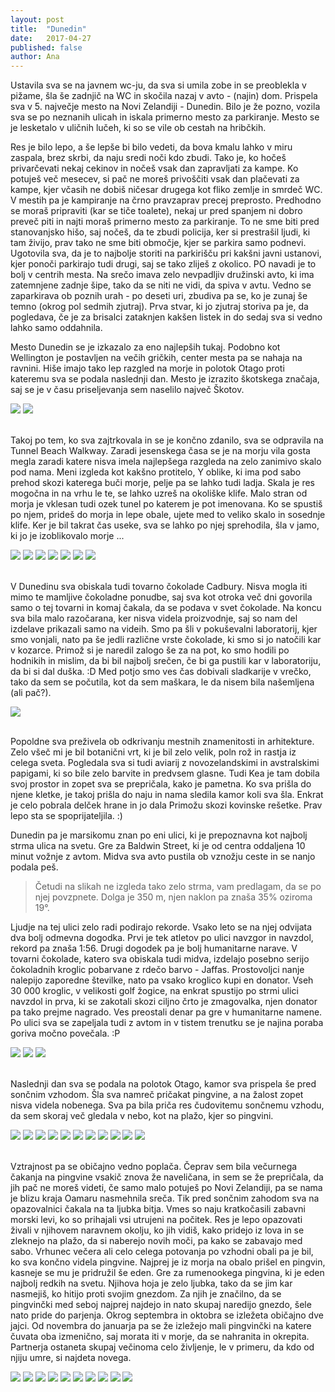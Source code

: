 ```yaml
---
layout: post
title:  "Dunedin"
date:   2017-04-27
published: false
author: Ana
---
```


<p class="intro"><span class="dropcap">U</span>stavila sva se na javnem wc-ju, da sva si umila zobe in se preoblekla v pižame, šla še zadnjič na WC in skočila nazaj v avto - (najin) dom. Prispela sva v 5. največje mesto na Novi Zelandiji - Dunedin. Bilo je že pozno, vozila sva se po neznanih ulicah in iskala primerno mesto za parkiranje. Mesto se je lesketalo v uličnih lučeh, ki so se vile ob cestah na hribčkih. </p>

Res je bilo lepo, a še lepše bi bilo vedeti, da bova kmalu lahko v miru zaspala, brez skrbi, da naju sredi noči kdo zbudi. Tako je, ko hočeš privarčevati nekaj cekinov in nočeš vsak dan zapravljati za kampe. Ko potuješ več mesecev, si pač ne moreš privoščiti vsak dan plačevati za kampe, kjer včasih ne dobiš ničesar drugega kot fliko zemlje in smrdeč WC. V mestih pa je kampiranje na črno pravzaprav precej preprosto. Predhodno se moraš pripraviti (kar se tiče toalete), nekaj ur pred spanjem ni dobro preveč piti in najti moraš primerno mesto za parkiranje. To ne sme biti pred stanovanjsko hišo, saj nočeš, da te zbudi policija, ker si prestrašil ljudi, ki tam živijo, prav tako ne sme biti območje, kjer se parkira samo podnevi. Ugotovila sva, da je to najbolje storiti na parkirišču pri kakšni javni ustanovi, kjer ponoči parkirajo tudi drugi, saj se tako zliješ z okolico. PO navadi je to bolj v centrih mesta. Na srečo imava zelo nevpadljiv družinski avto, ki ima zatemnjene zadnje šipe, tako da se niti ne vidi, da spiva v avtu. Vedno se zaparkirava ob poznih urah - po deseti uri, zbudiva pa se, ko je zunaj še temno (okrog pol sedmih zjutraj). Prva stvar, ki jo zjutraj storiva pa je, da pogledava, če je za brisalci zataknjen kakšen listek in do sedaj sva si vedno lahko samo oddahnila.

Mesto Dunedin se je izkazalo za eno najlepših tukaj. Podobno kot Wellington je postavljen na večih gričkih, center mesta pa se nahaja na ravnini. Hiše imajo tako lep razgled na morje in polotok Otago proti kateremu sva se podala naslednji dan. Mesto je izrazito škotskega značaja, saj se je v času priseljevanja sem naselilo največ Škotov.

<div class="photoset-grid" data-layout="2">
    <img src="/assets/images/23dunedin/resized_10b.jpg" data-title="First Church oziroma prva cerkev v Otagu je ena večjih znamenitosti Dunedina." data-lightbox="gr1">
    <img src="/assets/images/23dunedin/resized_10c.jpg" data-title="Mestna arhitektura v škotskem slogu." data-lightbox="gr1">
</div><br/>

Takoj po tem, ko sva zajtrkovala in se je končno zdanilo, sva se odpravila na Tunnel Beach Walkway. Zaradi jesenskega časa se je na morju vila gosta megla zaradi katere nisva imela najlepšega razgleda na zelo zanimivo skalo pod nama. Meni izgleda kot kakšno protitelo, Y oblike, ki ima pod sabo prehod skozi katerega buči morje, pelje pa se lahko tudi ladja. Skala je res mogočna in na vrhu le te, se lahko uzreš na okoliške klife. Malo stran od morja je vklesan tudi ozek tunel po katerem je pot imenovana. Ko se spustiš po njem, prideš do morja in lepe obale, ujete med to veliko skalo in sosednje klife. Ker je bil takrat čas useke, sva se lahko po njej sprehodila, šla v jamo, ki jo je izoblikovalo morje ... 

<div class="photoset-grid" data-layout="223">
    <img src="/assets/images/23dunedin/resized_01.jpg" data-title="Skala v Y obliki." data-lightbox="gr1">
    <img src="/assets/images/23dunedin/resized_02.jpg" data-title="Tunel, ki vodi do plaže, po katerem je pot dobila ime." data-lightbox="gr1">
    <img src="/assets/images/23dunedin/resized_03.jpg" data-title="Na srečo sva bila na obali zjutraj v času oseke, tako da sva se po njej lahko sprehodila." data-lightbox="gr1">
    <img src="/assets/images/23dunedin/resized_04.jpg" data-title="" data-lightbox="gr1">
    <img src="/assets/images/23dunedin/resized_05.jpg" data-title="" data-lightbox="gr1">
    <img src="/assets/images/23dunedin/resized_06.jpg" data-title="" data-lightbox="gr1">
    <img src="/assets/images/23dunedin/resized_07.jpg" data-title="Skupna slika na skali Y." data-lightbox="gr1">
</div><br/>

V Dunedinu sva obiskala tudi tovarno čokolade Cadbury. Nisva mogla iti mimo te mamljive čokoladne ponudbe, saj sva kot otroka več dni govorila samo o tej tovarni in komaj čakala, da se podava v svet čokolade. Na koncu sva bila malo razočarana, ker nisva videla proizvodnje, saj so nam del izdelave prikazali samo na videih. Smo pa šli v pokuševalni laboratorij, kjer smo vonjali, nato pa še jedli različne vrste čokolade, ki smo si jo natočili kar v kozarce. Primož si je naredil zalogo še za na pot, ko smo hodili po hodnikih in mislim, da bi bil najbolj srečen, če bi ga pustili kar v laboratoriju, da bi si dal duška. :D Med potjo smo ves čas dobivali sladkarije v vrečko, tako da sem se počutila, kot da sem maškara, le da nisem bila našemljena (ali pač?). 

<div class="photoset-grid" data-layout="1">
    <img src="/assets/images/23dunedin/resized_08.jpg" data-title="Po ogledu tovarne sva se še slikala z našo simpatično vodičko, ki naju je popeljala v svet čokolade." data-lightbox="gr1">
</div><br/>

Popoldne sva preživela ob odkrivanju mestnih znamenitosti in arhitekture. Zelo všeč mi je bil botanični vrt, ki je bil zelo velik, poln rož in rastja iz celega sveta. Pogledala sva si tudi aviarij z novozelandskimi in avstralskimi papigami, ki so bile zelo barvite in predvsem glasne. Tudi Kea je tam dobila svoj prostor in zopet sva se prepričala, kako je pametna. Ko sva prišla do njene kletke, je takoj prišla do naju in nama sledila kamor koli sva šla. Enkrat je celo pobrala delček hrane in jo dala Primožu skozi kovinske rešetke. Prav lepo sta se spoprijateljila. :)

Dunedin pa je marsikomu znan po eni ulici, ki je prepoznavna kot najbolj strma ulica na svetu. Gre za Baldwin Street, ki je od centra oddaljena 10 minut vožnje z avtom. Midva sva avto pustila ob vznožju ceste in se nanjo podala peš. 

<blockquote>Četudi na slikah ne izgleda tako zelo strma, vam predlagam, da se po njej povzpnete. Dolga je 350 m, njen naklon pa znaša 35% oziroma 19°.</blockquote> 

Ljudje na tej ulici zelo radi podirajo rekorde. Vsako leto se na njej odvijata dva bolj odmevna dogodka. Prvi je tek atletov po ulici navzgor in navzdol, rekord pa znaša 1:56. Drugi dogodek pa je bolj humanitarne narave. V tovarni čokolade, katero sva obiskala tudi midva, izdelajo posebno serijo čokoladnih kroglic pobarvane z rdečo barvo - Jaffas. Prostovoljci nanje nalepijo zaporedne številke, nato pa vsako kroglico kupi en donator. Vseh 30 000 kroglic, v velikosti golf žogice, na enkrat spustijo po strmi ulici navzdol in prva, ki se zakotali skozi ciljno črto je zmagovalka, njen donator pa tako prejme nagrado. Ves preostali denar pa gre v humanitarne namene. Po ulici sva se zapeljala tudi z avtom in v tistem trenutku se je najina poraba goriva močno povečala. :P

<div class="photoset-grid" data-layout="3">
    <img src="/assets/images/23dunedin/resized_09.jpg" data-title="Sva rekla, kaj če bi to noč avto parkirala na najbolj strmi ulici na svetu? Bolje da ne, ker bi med spanjem zlezla na zadnjo šipo avta xD. " data-lightbox="gr1">
    <img src="/assets/images/23dunedin/resized_10.jpg" data-title="Sem mislila, da bova vzletela kot letalo na vzletni pisti." data-lightbox="gr1">
    <img src="/assets/images/23dunedin/resized_10a.jpg" data-title="" data-lightbox="gr1">
</div><br/>


Naslednji dan sva se podala na polotok Otago, kamor sva prispela še pred sončnim vzhodom. Šla sva namreč pričakat pingvine, a na žalost zopet nisva videla nobenega. Sva pa bila priča res čudovitemu sončnemu vzhodu, da sem skoraj več gledala v nebo, kot na plažo, kjer so pingvini. 

<div class="photoset-grid" data-layout="3323">
    <img src="/assets/images/23dunedin/resized_11.jpg" data-title="Sončni vzhod na plaži Sandfly Bay." data-lightbox="gr1">
    <img src="/assets/images/23dunedin/resized_12.jpg" data-title="" data-lightbox="gr1">
    <img src="/assets/images/23dunedin/resized_13.jpg" data-title="Utrujeni morski lev se je prišel spočit na obalo." data-lightbox="gr1">
    <img src="/assets/images/23dunedin/resized_14.jpg" data-title="Ko sva čakala na pingvine, so nama ob zajtrku na obali samo nekaj metrov stran, družbo delali tjulnji, ki se na naju niso nič kaj preveč ozirali. Čist fajn smo se mel tiste dve uri skupaj. ;)" data-lightbox="gr1">
    <img src="/assets/images/23dunedin/resized_15.jpg" data-title="Ko si vzameš čas za opazovanje živalskega sveta, vidiš, kakšna borba za življenje se tam odvija. Ta dva sta tekmovala za ribico, ki jo je ujel prvi, drugi pa mu jo je hotel ukrasti. Naj si ulovi svojo, kajne? Lahko potegnemo vzporednice v našem svetu ..." data-lightbox="gr1">
    <img src="/assets/images/23dunedin/resized_16.jpg" data-title="Ker pingvinov tisto jutro ni bilo videti, pa je imel Primož za družbo enega malo večjega pingvina. :D " data-lightbox="gr1">
    <img src="/assets/images/23dunedin/resized_17.jpg" data-title="Pogled na Sandfly Bay." data-lightbox="gr1">
    <img src="/assets/images/23dunedin/resized_18.jpg" data-title="" data-lightbox="gr1">
    <img src="/assets/images/23dunedin/resized_19.jpg" data-title="Z avtom sva se peljala še malo naprej po polotoku in se sprehodila po klifih. Na tej sliki lahko vidite še eno skalnato znamenitost - Lover's Leap." data-lightbox="gr1">
    <img src="/assets/images/23dunedin/resized_20.jpg" data-title="" data-lightbox="gr1">
    <img src="/assets/images/23dunedin/resized_21.jpg" data-title="" data-lightbox="gr1">
</div><br/>


Vztrajnost pa se običajno vedno poplača. Čeprav sem bila večurnega čakanja na pingvine vsakič znova že naveličana, in sem se že prepričala, da jih pač ne moreš videti, če samo malo potuješ po Novi Zelandiji, pa se nama je blizu kraja Oamaru nasmehnila sreča. Tik pred sončnim zahodom sva na opazovalnici čakala na ta ljubka bitja. Vmes so naju kratkočasili zabavni morski levi, ko so prihajali vsi utrujeni na počitek. Res je lepo opazovati živali v njihovem naravnem okolju, ko jih vidiš, kako pridejo iz lova in se zleknejo na plažo, da si naberejo novih moči, pa kako se zabavajo med sabo. Vrhunec večera ali celo celega potovanja po vzhodni obali pa je bil, ko sva končno videla pingvine. Najprej je iz morja na obalo prišel en pingvin, kasneje se mu je pridružil še eden. Gre za rumenookega pingvina, ki je eden najbolj redkih na svetu. Njihova hoja je zelo ljubka, tako da se jim kar nasmejiš, ko hitijo proti svojim gnezdom. Za njih je značilno, da se pingvinčki med seboj najprej najdejo in nato skupaj naredijo gnezdo, šele nato pride do parjenja. Okrog septembra in oktobra se izležeta običajno dve jajci. Od novembra do januarja pa se že izležejo mali pingvinčki na katere čuvata oba izmenično, saj morata iti v morje, da se nahranita in okrepita. Partnerja ostaneta skupaj večinoma celo življenje, le v primeru, da kdo od njiju umre, si najdeta novega. 

<div class="photoset-grid" data-layout="2323">
    <img src="/assets/images/23dunedin/resized_22.jpg" data-title="Iz Dunedina sva se peljala naprej proti zadnjemu obalnemu mestu, saj sva nato zavila v notranjost otoka, Oamaru. Vmes sva se ustavila na eni plaži z okroglimi kamni imenovanimi Boulers." data-lightbox="gr1">
    <img src="/assets/images/23dunedin/resized_29.jpg" data-title="Tudi Oamaru nama je bil zelo všeč, sicer je majhno pristaniško mestece in zato nič kaj turistično, a ima en poseben čar. Pa najbolj huda igrala za otroke - tudi malo večje otroke. :P" data-lightbox="gr1">
    <img src="/assets/images/23dunedin/resized_30.jpg" data-title="Ulica v kateri je imelo pristanišče svoje skladišče." data-lightbox="gr1">
    <img src="/assets/images/23dunedin/resized_31.jpg" data-title="Oamaru ima veliko zgradb narejenih v grškem slogu." data-lightbox="gr1">
    <img src="/assets/images/23dunedin/resized_32.jpg" data-title="Tale znak mi je bil pa smešen. Na cesti lahko zbiješ pingvina, zato moraš biti zelo pozoren. Midva sva pa naštetokrat preživela več ur ob čakanju na njih, pa nikjer nobenega. :D" data-lightbox="gr1">
    <img src="/assets/images/23dunedin/resized_23.jpg" data-title="No, očitno je eno čakanje obrodilo sadove in to ravno v bližini mesta Oamaru. Mogoče je pa tisti znak tam res z namenom. :)" data-lightbox="gr1">
    <img src="/assets/images/23dunedin/resized_24.jpg" data-title="Iz opazovalnice nad plažo smo lahko opazovali živalski svet. Če bi pingvini vedeli, da smo v bližini, se ne bi nikoli prikazali, zato so opazovalnice postavljene daleč stran od plaže. Na srečo imamo priprave, ki nam približajo pogled, za naju je bil to moj fotoaparat, skozi katerega sva občudovala ta luštna bitja." data-lightbox="gr1">
    <img src="/assets/images/23dunedin/resized_25.jpg" data-title="Še en utrujeni morski lev, ki je prišel po hranjenju na obalo." data-lightbox="gr1">
    <img src="/assets/images/23dunedin/resized_26.jpg" data-title="Prvi pingvin, ki sva ga zagledala. Ne moreš ostati malodušen ob njihovem ljubkem premikanju po pesku. Zagotovo je bil tole velik highlight vzhodne obale oziroma cele Nove Zelandije." data-lightbox="gr1">
    <img src="/assets/images/23dunedin/resized_28.jpg" data-title="Prvemu se je pridružil še en pingvinček, s katerim sta skupaj zakorakala proti bolj varnemu delu plaže, kjer imajo verjetno svoja gnezda." data-lightbox="gr1">
</div><br/>

